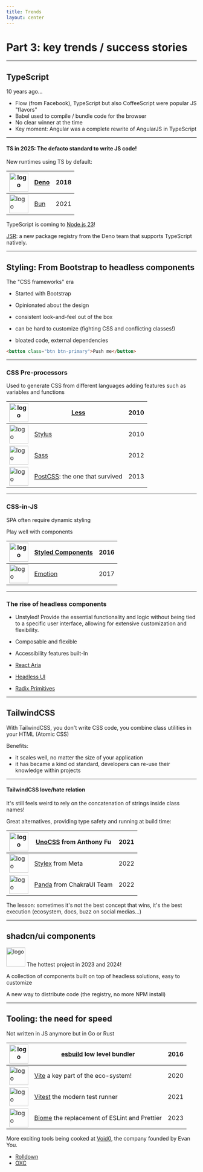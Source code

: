 ```yaml
---
title: Trends
layout: center
---
```


# Part 3: key trends / success stories

---

## TypeScript

10 years ago...

- Flow (from Facebook), TypeScript but also CoffeeScript were popular JS "flavors"
- Babel used to compile / bundle code for the browser
- No clear winner at the time
- Key moment: Angular was a complete rewrite of AngularJS in TypeScript

---

#### TS in 2025: The defacto standard to write JS code!

New runtimes using TS by default:

| ![logo](https://bestofjs.org/logos/deno.dark.svg) | [Deno](http://lesscss.org/) | 2018 |
| --- | --- | --- |
| ![logo](https://bestofjs.org/logos/bun.dark.svg) | [Bun](https://stylus-lang.com/) | 2021 |


TypeScript is coming to [Node.js 23](https://www.totaltypescript.com/typescript-is-coming-to-node-23)!

[JSR](https://deno.com/blog/jsr-is-not-another-package-manager): a new package registry from the Deno team that supports TypeScript natively.

<style>
  img {
    width: 50px;
  }
</style>  

---

## Styling: From Bootstrap to headless components

The "CSS frameworks" era

- Started with Bootstrap
- Opinionated about the design
- consistent look-and-feel out of the box

- can be hard to customize (fighting CSS and conflicting classes!)
- bloated code, external dependencies

```html
<button class="btn btn-primary">Push me</button>
```

---

### CSS Pre-processors

Used to generate CSS from different languages adding features such as variables and functions

| ![logo](https://bestofjs.org/logos/less.dark.svg) | [Less](http://lesscss.org/) | 2010 |
| --- | --- | --- |
| ![logo](https://bestofjs.org/logos/stylus.dark.svg) | [Stylus](https://stylus-lang.com/) | 2010 |
| ![logo](https://bestofjs.org/logos/sass.svg) | [Sass](https://github.com/sass/node-sass) | 2012 |
| ![logo](https://bestofjs.org/logos/postcss.dark.svg) | [PostCSS](https://postcss.org/): the one that survived | 2013 |


---

### CSS-in-JS

SPA often require dynamic styling

Play well with components

| ![logo](https://avatars.githubusercontent.com/u/20658825?v=3&s=50) | [Styled Components](https://styled-components.com/) | 2016 |
| --- | --- | --- |
| ![logo](https://avatars.githubusercontent.com/u/31557565?v=3&s=50) | [Emotion](https://emotion.sh/) | 2017 |

---


### The rise of headless components

- Unstyled! Provide the essential functionality and logic without being tied to a specific user interface, allowing for extensive customization and flexibility.
- Composable and flexible
- Accessibility features built-In

- [React Aria](https://react-spectrum.adobe.com/react-aria/index.html)
- [Headless UI](https://headlessui.com/)
- [Radix Primitives](https://radix-ui.com/primitives)

---

## TailwindCSS

With TailwindCSS, you don't write CSS code, you combine class utilities in your HTML (Atomic CSS)

Benefits:

- it scales well, no matter the size of your application
- it has became a kind od standard, developers can re-use their knowledge within projects

---

#### TailwindCSS love/hate relation

It's still feels weird to rely on the concatenation of strings inside class names!

Great alternatives, providing type safety and running at build time:

| ![logo](https://bestofjs.org/logos/unocss.dark.svg) | [UnoCSS](https://unocss.dev/) from Anthony Fu | 2021 |
| --- | --- | --- |
| ![logo](https://bestofjs.org/logos/stylex.dark.svg) | [Stylex](https://emotion.sh/) from  Meta | 2022 |
| ![logo](https://bestofjs.org/logos/panda.dark.svg) | [Panda](https://panda-css.com/) from ChakraUI Team | 2022 |


The lesson: sometimes it's not the best concept that wins, it's the best execution (ecosystem, docs, buzz on social medias...)

<style>
  img {
    width: 50px;
  }
 </style> 

---

## shadcn/ui components

![logo](https://bestofjs.org/logos/shadcnui.dark.svg) The hottest project in 2023 and 2024!

A collection of components built on top of headless solutions, easy to customize

A new way to distribute code (the registry, no more NPM install)

<style>
  img {
    width: 20px;
    display: inline;
  }
</style> 

---

## Tooling: the need for speed

Not written in JS anymore but in Go or Rust

| ![logo](https://bestofjs.org/logos/esbuild.dark.svg) | [esbuild](https://esbuild.github.io/) low level bundler| 2016 |
| --- | --- | --- |
| ![logo](https://bestofjs.org/logos/vite.dark.svg) | [Vite](http://vitejs.dev/) a key part of the eco-system! | 2020 |
| ![logo](https://bestofjs.org/logos/vitest.dark.svg) | [Vitest](https://vitest.dev/) the modern test runner | 2021 |
| ![logo](https://bestofjs.org/logos/biome.dark.svg) | [Biome](https://biomejs.dev/) the replacement of ESLint and Prettier | 2023 |

More exciting tools being cooked at [Void0](https://voidzero.dev/), the company founded by Evan You.

- [Rolldown](https://rolldown.rs/)
- [OXC](https://oxc.rs/)

<style>
  img {
    width: 50px;
  }
</style>  




